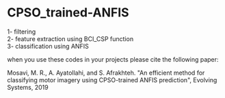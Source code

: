 # CPSO_trained-ANFIS
1- filtering                                                                                                                                                   
2- feature extraction using BCI_CSP function                                                                                                         
3- classification using ANFIS

when you use these codes in your projects please cite the following paper:

Mosavi, M. R., A. Ayatollahi, and S. Afrakhteh. "An efficient method for classifying motor imagery using CPSO-trained ANFIS prediction", Evolving Systems, 2019
